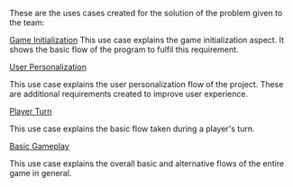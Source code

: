 These are the uses cases created for the solution of the problem given to the team:

[Game Initialization](https://github.com/preetp87/Rummy-O/blob/main/Use%20Cases/Use-Case_%20Game%20Initialization.pdf)
This use case explains the game initialization aspect. It shows the basic flow of the program to fulfil this requirement.

[User Personalization](https://github.com/preetp87/Rummy-O/blob/main/Use%20Cases/User%20Personalization%20Use%20Case.pdf)

This use case explains the user personalization flow of the project. These are additional requirements created to improve user experience.

[Player Turn](https://github.com/preetp87/Rummy-O/blob/main/Use%20Cases/player%20turn%20use%20case.pdf)

This use case explains the basic flow taken during a player's turn.

[Basic Gameplay](https://github.com/preetp87/Rummy-O/blob/main/Use%20Cases/Basic%20Gameplay%20Use%20Case.pdf)

This use case explains the overall basic and alternative flows of the entire game in general.
